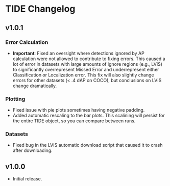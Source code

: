 # TIDE Changelog

## v1.0.1
### Error Calculation
 - **Important**: Fixed an oversight where detections ignored by AP calculation were not allowed to contribute to fixing errors. This caused a lot of error in datasets with large amounts of ignore regions (e.g., LVIS) to significantly overrepresent Missed Error and underrepresent either Classification or Localization error. This fix will also slightly change errors for other datasets (< .4 dAP on COCO), but conclusions on LVIS change dramatically.
### Plotting
 - Fixed issue with pie plots sometimes having negative padding.
 - Added automatic rescaling to the bar plots. This scalining will persist for the entire TIDE object, so you can compare between runs.
### Datasets
 - Fixed bug in the LVIS automatic download script that caused it to crash after downloading.


## v1.0.0
 - Initial release.
